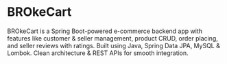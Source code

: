 # BROkeCart
BROkeCart is a Spring Boot-powered e-commerce backend app with features like customer &amp; seller management, product CRUD, order placing, and seller reviews with ratings. Built using Java, Spring Data JPA, MySQL &amp; Lombok. Clean architecture &amp; REST APIs for smooth integration.

